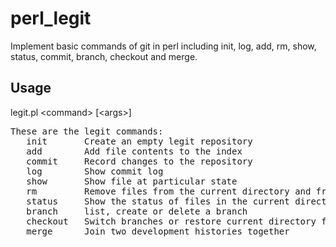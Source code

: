 # perl_legit
Implement basic commands of git in perl including init, log, add, rm, show, status, commit, branch, checkout and merge.

## Usage
legit.pl \<command\> \[\<args\>\]  
 
 <pre>
These are the legit commands:  
   init       Create an empty legit repository  
   add        Add file contents to the index  
   commit     Record changes to the repository  
   log        Show commit log  
   show       Show file at particular state  
   rm         Remove files from the current directory and from the index  
   status     Show the status of files in the current directory, index, and repository  
   branch     list, create or delete a branch  
   checkout   Switch branches or restore current directory files  
   merge      Join two development histories together  
</pre>
